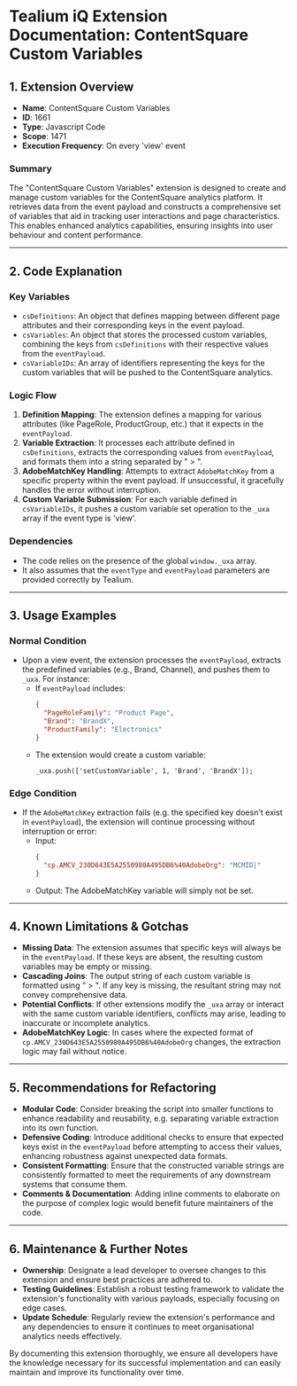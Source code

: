 # Tealium iQ Extension Documentation: ContentSquare Custom Variables

## 1. Extension Overview
- **Name**: ContentSquare Custom Variables
- **ID**: 1661
- **Type**: Javascript Code
- **Scope**: 1471
- **Execution Frequency**: On every 'view' event

### Summary
The "ContentSquare Custom Variables" extension is designed to create and manage custom variables for the ContentSquare analytics platform. It retrieves data from the event payload and constructs a comprehensive set of variables that aid in tracking user interactions and page characteristics. This enables enhanced analytics capabilities, ensuring insights into user behaviour and content performance.

---

## 2. Code Explanation

### Key Variables
- `csDefinitions`: An object that defines mapping between different page attributes and their corresponding keys in the event payload.
- `csVariables`: An object that stores the processed custom variables, combining the keys from `csDefinitions` with their respective values from the `eventPayload`.
- `csVariableIDs`: An array of identifiers representing the keys for the custom variables that will be pushed to the ContentSquare analytics.

### Logic Flow
1. **Definition Mapping**: The extension defines a mapping for various attributes (like PageRole, ProductGroup, etc.) that it expects in the `eventPayload`.
2. **Variable Extraction**: It processes each attribute defined in `csDefinitions`, extracts the corresponding values from `eventPayload`, and formats them into a string separated by " > ".
3. **AdobeMatchKey Handling**: Attempts to extract `AdobeMatchKey` from a specific property within the event payload. If unsuccessful, it gracefully handles the error without interruption.
4. **Custom Variable Submission**: For each variable defined in `csVariableIDs`, it pushes a custom variable set operation to the `_uxa` array if the event type is 'view'.

### Dependencies
- The code relies on the presence of the global `window._uxa` array.
- It also assumes that the `eventType` and `eventPayload` parameters are provided correctly by Tealium.

---

## 3. Usage Examples

### Normal Condition
- Upon a view event, the extension processes the `eventPayload`, extracts the predefined variables (e.g., Brand, Channel), and pushes them to `_uxa`. For instance:
  - If `eventPayload` includes:
    ```json
    {
      "PageRoleFamily": "Product Page",
      "Brand": "BrandX",
      "ProductFamily": "Electronics"
    }
    ```
  - The extension would create a custom variable: 
    ```
    _uxa.push(['setCustomVariable', 1, 'Brand', 'BrandX']);
    ```

### Edge Condition
- If the `AdobeMatchKey` extraction fails (e.g. the specified key doesn't exist in `eventPayload`), the extension will continue processing without interruption or error:
  - Input: 
    ```json
    {
      "cp.AMCV_230D643E5A2550980A495DB6%40AdobeOrg": "MCMID|"
    }
    ```
  - Output: The AdobeMatchKey variable will simply not be set.

---

## 4. Known Limitations & Gotchas

- **Missing Data**: The extension assumes that specific keys will always be in the `eventPayload`. If these keys are absent, the resulting custom variables may be empty or missing.
- **Cascading Joins**: The output string of each custom variable is formatted using " > ". If any key is missing, the resultant string may not convey comprehensive data.
- **Potential Conflicts**: If other extensions modify the `_uxa` array or interact with the same custom variable identifiers, conflicts may arise, leading to inaccurate or incomplete analytics.
- **AdobeMatchKey Logic**: In cases where the expected format of `cp.AMCV_230D643E5A2550980A495DB6%40AdobeOrg` changes, the extraction logic may fail without notice.

---

## 5. Recommendations for Refactoring

- **Modular Code**: Consider breaking the script into smaller functions to enhance readability and reusability, e.g. separating variable extraction into its own function.
- **Defensive Coding**: Introduce additional checks to ensure that expected keys exist in the `eventPayload` before attempting to access their values, enhancing robustness against unexpected data formats.
- **Consistent Formatting**: Ensure that the constructed variable strings are consistently formatted to meet the requirements of any downstream systems that consume them.
- **Comments & Documentation**: Adding inline comments to elaborate on the purpose of complex logic would benefit future maintainers of the code.

---

## 6. Maintenance & Further Notes

- **Ownership**: Designate a lead developer to oversee changes to this extension and ensure best practices are adhered to.
- **Testing Guidelines**: Establish a robust testing framework to validate the extension's functionality with various payloads, especially focusing on edge cases.
- **Update Schedule**: Regularly review the extension's performance and any dependencies to ensure it continues to meet organisational analytics needs effectively.

By documenting this extension thoroughly, we ensure all developers have the knowledge necessary for its successful implementation and can easily maintain and improve its functionality over time.